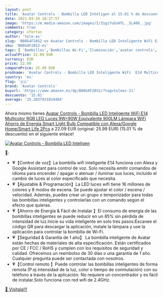 ```yaml
---
layout: post
title: 'Avatar Controls - Bombilla LED Inteligen al 15.01 % de descuento'
date: 2021-03-26 18:27:57
image: 'https://m.media-amazon.com/images/I/31giYuGsHfL._SL400_.jpg'
comments: true
category: ofertas
author: 'tole.es'
slug: 'B08G4F28S2-es Avatar Controls - Bombilla LED Inteligente WiFi E14...'
sku: 'B08G4F28S2-es'
tags: [ 'Bombillas','Bombillas Wi-Fi','Iluminación','avatar controls','google','home', ]
actualPrice: 22.09 EUR
currency: EUR
price: 22.09
comparePrice: 25.99 EUR
prodname: 'Avatar Controls - Bombilla LED Inteligente WiFi  E14 Multicolor RGB LED Luces 9W=90W Equivalente 900LM Lámpara WiFi Ahorro de Energia Smart Light Bulb Compatible con Alexa/Google Home/Smart Life  2Pcs'
country: 'es'
flag: '🇪🇸'
brand: 'Avatar Controls'
buyurl: 'https://www.amazon.es/dp/B08G4F28S2/?tag=tolees-21'
descuento: '15.01'
average: '25.2037931034484'
---
```


Ahora mismo tienes [Avatar Controls - Bombilla LED Inteligente WiFi  E14 Multicolor RGB LED Luces 9W=90W Equivalente 900LM Lámpara WiFi Ahorro de Energia Smart Light Bulb Compatible con Alexa/Google Home/Smart Life  2Pcs](https://www.amazon.es/dp/B08G4F28S2/?tag=tolees-21) a 22.09 EUR (original: 25.99 EUR) (15.01 %  de descuento) en el siguiente enlace!

[![Avatar Controls - Bombilla LED Inteligen](https://m.media-amazon.com/images/I/31giYuGsHfL._SL400_.jpg)](https://www.amazon.es/dp/B08G4F28S2/?tag=tolees-21)

🔎:

- 💗【Control de voz】La bombilla wifi inteligente E14 funciona con Alexa y Google Assistant para control de voz. Solo necesita emitir comandos de idioma para encender / apagar o atenuar / iluminar sus luces, incluido el cambio de luces al color especificado que necesita.
- 💗【Ajustable & Programación】La LED luces wifi tiene 16 millones de colores y 8 modos de escena. Se puede ajustar el color / escena / velocidad. Además, puedes crear un grupo o temporizador para todas las bombillas inteligentes y controlarlas con un comando según el efecto que quieras.
- 💗【Ahorro de Energía & Fácil de Instalar 】El consumo de energía de las bombillas inteligentes se puede reducir en un 85% sin pérdida de intensidad de luz.Inicie su vida inteligente en solo tres pasos:Escanee el código QR para descargar la aplicación, instale la lámpara y use la aplicación para controlar la bombilla de Wi-Fi.
- 💗【Seguridad & Garantía de 1 año】 La bombilla inteligente de Avatar están hechas de materiales de alta especificación. Están certificados por CE / FCC / RoHS y cumplen con los requisitos de seguridad y calidad. Ofrecemos un reembolso de 30 días o una garantía de 1 año. Cualquier pregunta puede ser contactada con nosotros.
- 💗【Control remoto 】Puede controlar las bombillas inteligentes de forma remota (P.ej intensidad de la luz, color o tiempo de conmutación) con su teléfono a través de la aplicación. No requiere un concentrador y es fácil de instalar.Solo funciona con red wifi de 2.4GHz.

[🛒 Visítala!!!](https://www.amazon.es/dp/B08G4F28S2/?tag=tolees-21)
